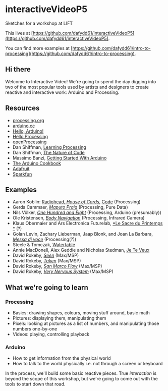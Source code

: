# interactiveVideoP5
Sketches for a workshop at LIFT

This lives at [https://github.com/dafydd61/interactiveVideoP5](https://github.com/dafydd61/interactiveVideoP5).

You can find more examples at [https://github.com/dafydd61/intro-to-processing](https://github.com/dafydd61/intro-to-processing).

## Hi there

Welcome to Interactive Video! We're going to spend the day digging into two of the most popular tools used by artists and designers to create reactive and interactive work: Arduino and Processing.

## Resources

- [processing.org](https://processing.org/)
- [arduino.cc](https://www.arduino.cc/)
- [Hello, Arduino!](https://drive.google.com/open?id=1x9Gt1fvKq4tdVg1T3q11XOVUHiLFq2RlfTxytF7smf0)
- [Hello Processing](http://hello.processing.org/)
- [openProcessing](https://www.openprocessing.org/)
- Dan Shiffman, [Learning Processing](http://learningprocessing.com/)
- Dan Shiffman, [The Nature of Code](http://natureofcode.com/)
- Massimo Banzi, [Getting Started With Arduino](https://www.chapters.indigo.ca/en-ca/books/product/9781449363338-item.html?mkwid=sNWAcKYYr_dc&pcrid=44154474422&pkw=&pmt=&s_campaign=goo-Shopping_Books&gclid=Cj0KEQiAperBBRDfuMf72sr56fIBEiQAPFXszUm-tTD2O3kg-w15jG4vwm6MArP6DTfe6FJEV1WozoEaAiYi8P8HAQ)
- [The Arduino Cookbook](https://www.amazon.ca/Arduino-Cookbook-Recipes-Enhance-Projects/dp/1449313876)
- [Adafruit](https://www.adafruit.com/)
- [Sparkfun](https://www.sparkfun.com/)

## Examples

- Aaron Koblin: [Radiohead, *House of Cards*](https://www.youtube.com/watch?v=8nTFjVm9sTQ), [Code](https://github.com/dataarts/radiohead) (Processing)
- Gerda Cammaer, [*Maputo Praia*](https://vimeo.com/76016374) (Processing, Pure Data)
- Nils Völker, [*One Hundred and Eight*](http://nilsvoelker.com/content/onehundredandeight/index.html) (Processing, Arduino (presumably))
- Ole Kristensen, [*Body Navigation*](https://vimeo.com/1362832) (Processing, Infrared Camera)
- Klaus Obermaier and Ars Electronica Futurelab, [*Le Sacre du Printemps *](http://www.exile.at/sacre/) (?)
- Golan Levin, Zachary Lieberman, Jaap Blonk, and Joan La Barbara, [*Messa di voce*](http://www.youtube.com/watch?v=GfoqiyB1ndE) (Processing(?))
- Steele & Tomczak, [Watertable](http://www.steeleandtomczak.com/project.html?project=watertable)
- Annie MacDonell, Alex Geddie and Nicholas Stedman, [Je Te Veux](https://www.youtube.com/watch?v=Z1o6I8OFec8)
- David Rokeby, [*Seen*](https://vimeo.com/6012986) (Max/MSP)
- David Rokeby, [*Taken*](https://vimeo.com/17139664) (Max/MSP)
- David Rokeby, [*San Marco Flow*](https://vimeo.com/15070143) (Max/MSP)
- David Rokeby, [*Very Nervous System*](https://vimeo.com/8120954) (Max/MSP)

## What we're going to learn

### Processing
- Basics: drawing shapes, colours, moving stuff around, basic math
- Pictures: displaying them, manipulating them
- Pixels: looking at pictures as a list of numbers, and manipulating those numbers one-by-one
- Videos: playing, controlling playback

### Arduino
- How to get information from the physical world
- How to talk to the world physically i.e. not through a screen or keyboard

In the process, we'll build some basic reactive pieces. True *interaction* is beyond the scope of this workshop, but we're going to come out with the tools to start down that road.